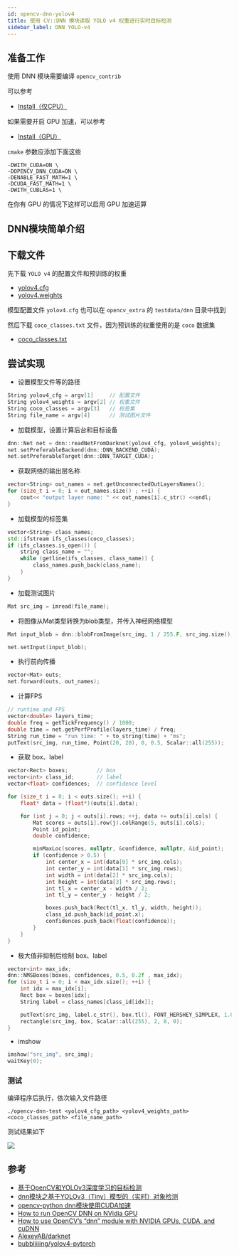 ```yaml
---
id: opencv-dnn-yolov4
title: 使用 CV::DNN 模块读取 YOLO v4 权重进行实时目标检测
sidebar_label: DNN YOLO-v4
---
```


## 准备工作

使用 DNN 模块需要编译 `opencv_contrib` 

可以参考
- [Install（仅CPU）](https://sinnammanyo.cn/personal-site/docs/opencv/opencv-install-cpu)


如果需要开启 GPU 加速，可以参考
- [Install（GPU）](https://sinnammanyo.cn/personal-site/docs/opencv/opencv-install-gpu)

`cmake` 参数应添加下面这些

``` shell
-DWITH_CUDA=ON \
-DOPENCV_DNN_CUDA=ON \
-DENABLE_FAST_MATH=1 \
-DCUDA_FAST_MATH=1 \
-DWITH_CUBLAS=1 \
```

在你有 GPU 的情况下这样可以启用 GPU 加速运算

## DNN模块简单介绍


## 下载文件
先下载 `YOLO v4` 的配置文件和预训练的权重

- [yolov4.cfg](https://raw.githubusercontent.com/AlexeyAB/darknet/master/cfg/yolov4.cfg)
- [yolov4.weights](https://github.com/AlexeyAB/darknet/releases/download/darknet_yolo_v3_optimal/yolov4.weights)

模型配置文件 `yolov4.cfg` 也可以在 `opencv_extra` 的 `testdata/dnn` 目录中找到

然后下载 `coco_classes.txt` 文件，因为预训练的权重使用的是 `coco` 数据集

- [coco_classes.txt](https://github.com/bubbliiiing/yolov4-pytorch/blob/master/model_data/coco_classes.txt)

## 尝试实现
- 设置模型文件等的路径
``` cpp
String yolov4_cfg = argv[1]     // 配置文件
String yolov4_weights = argv[2] // 权重文件
String coco_classes = argv[3]   // 标签集
String file_name = argv[4]      // 测试图片文件
```

- 加载模型，设置计算后台和目标设备
```cpp
dnn::Net net = dnn::readNetFromDarknet(yolov4_cfg, yolov4_weights);
net.setPreferableBackend(dnn::DNN_BACKEND_CUDA);
net.setPreferableTarget(dnn::DNN_TARGET_CUDA);
```

- 获取网络的输出层名称
```cpp
vector<String> out_names = net.getUnconnectedOutLayersNames();
for (size_t i = 0; i < out_names.size() ; ++i) {
    cout<< "output layer name: " << out_names[i].c_str() <<endl;
}
```

- 加载模型的标签集
```cpp
vector<String> class_names;
std::ifstream ifs_classes(coco_classes);
if (ifs_classes.is_open()) {
    string class_name = "";
    while (getline(ifs_classes, class_name)) {
        class_names.push_back(class_name);
    }
}
```

- 加载测试图片
``` cpp
Mat src_img = imread(file_name);
```

- 将图像从Mat类型转换为blob类型，并传入神经网络模型
``` cpp
Mat input_blob = dnn::blobFromImage(src_img, 1 / 255.F, src_img.size(), Scalar(), true, false);

net.setInput(input_blob);
```

- 执行前向传播
``` cpp
vector<Mat> outs;
net.forward(outs, out_names);
```

- 计算FPS
``` cpp
// runtime and FPS
vector<double> layers_time;
double freq = getTickFrequency() / 1000;
double time = net.getPerfProfile(layers_time) / freq;
String run_time = "run time: " + to_string(time) + "ms";
putText(src_img, run_time, Point(20, 20), 0, 0.5, Scalar::all(255));
```

- 获取 box、label
``` cpp
vector<Rect> boxes;         // box
vector<int> class_id;       // label
vector<float> confidences;  // confidence level

for (size_t i = 0; i < outs.size(); ++i) {
    float* data = (float*)(outs[i].data);

    for (int j = 0; j < outs[i].rows; ++j, data += outs[i].cols) {
        Mat scores = outs[i].row(j).colRange(5, outs[i].cols);
        Point id_point;
        double confidence;

        minMaxLoc(scores, nullptr, &confidence, nullptr, &id_point);
        if (confidence > 0.5) {
            int center_x = int(data[0] * src_img.cols);
            int center_y = int(data[1] * src_img.rows);
            int width = int(data[2] * src_img.cols);
            int height = int(data[3] * src_img.rows);
            int tl_x = center_x - width / 2;
            int tl_y = center_y - height / 2;

            boxes.push_back(Rect(tl_x, tl_y, width, height));
            class_id.push_back(id_point.x);
            confidences.push_back(float(confidence));
        }
    }
}
```

- 极大值非抑制后绘制 box、label
``` cpp
vector<int> max_idx;
dnn::NMSBoxes(boxes, confidences, 0.5, 0.2f , max_idx);
for (size_t i = 0; i < max_idx.size(); ++i) {
    int idx = max_idx[i];
    Rect box = boxes[idx];
    String label = class_names[class_id[idx]];

    putText(src_img, label.c_str(), box.tl(), FONT_HERSHEY_SIMPLEX, 1.0, Scalar(255, 0, 0), 2, 8);
    rectangle(src_img, box, Scalar::all(255), 2, 8, 0);
}
```

- imshow
``` cpp
imshow("src_img", src_img);
waitKey(0);
```

### 测试

编译程序后执行，依次输入文件路径
``` shell
./opencv-dnn-test <yolov4_cfg_path> <yolov4_weights_path> <coco_classes_path> <file_name_path>
```

测试结果如下

![](https://pictures-1304295136.cos.ap-guangzhou.myqcloud.com/screenshot/ubuntu/opencv/opencv_yolo_test.png)

## 参考

- [基于OpenCV和YOLOv3深度学习的目标检测](https://blog.csdn.net/qq_27158179/article/details/81915740)
- [dnn模块之基于YOLOv3（Tiny）模型的（实时）对象检测](https://blog.csdn.net/weixin_45224869/article/details/106148983)
- [opencv-python dnn模块使用CUDA加速](https://blog.csdn.net/qq_43019451/article/details/105894552)
- [How to run OpenCV DNN on NVidia GPU](https://answers.opencv.org/question/201456/how-to-run-opencv-dnn-on-nvidia-gpu/?answer=201461)
- [How to use OpenCV’s “dnn” module with NVIDIA GPUs, CUDA, and cuDNN](https://www.pyimagesearch.com/2020/02/03/how-to-use-opencvs-dnn-module-with-nvidia-gpus-cuda-and-cudnn/)
- [AlexeyAB/darknet](https://github.com/AlexeyAB/darknet)
- [bubbliiiing/yolov4-pytorch](https://github.com/bubbliiiing/yolov4-pytorch)